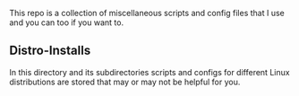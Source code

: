 This repo is a collection of miscellaneous scripts and config files that I use and you can too if you want to.

## Distro-Installs
In this directory and its subdirectories scripts and configs for different Linux distributions are stored that may or may not be helpful for you.
